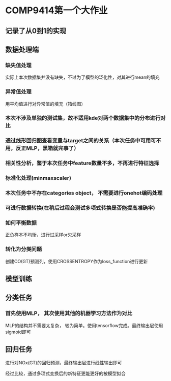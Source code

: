 # COMP9414第一个大作业
## 记录了从0到1的实现


## 数据处理端

### 缺失值处理 
实际上本次数据集并没有缺失，不过为了模型的泛化性，对其进行mean的填充

### 异常值处理
用平均值进行对异常值的填充（箱线图）

### 本次不涉及单独的测试集，故不适用kde对两个数据集中的分布进行对比

### 通过线形回归图查看变量与target之间的关系（本次任务中可用可不用，反正MLP，黑箱就完事了）

### 相关性分析，鉴于本次任务中feature数量不多，不再进行特征选择

### 标准化处理(minmaxscaler)

### 本次任务中不存在categories object， 不需要进行onehot编码处理

### 可进行数据转换(在稍后过程会测试多项式转换是否能提高准确率)

### 如何平衡数据
正负样本不均衡，进行过采样or欠采样

### 转化为分类问题
创建CO(GT)预测列，使用CROSSENTROPY作为loss_function进行更新



## 模型训练

## 分类任务

### 首先使用MLP， 其次使用其他的机器学习方法作为对比
MLP的结构并不需要太复杂， 较为简单。使用tensorflow完成。最终输出层使用sigmoid即可

## 回归任务
进行对NOx(GT)的回归预测，最终输出层进行线性输出即可

经过比较，通过多项式变换后的新特征更能更好的被模型拟合